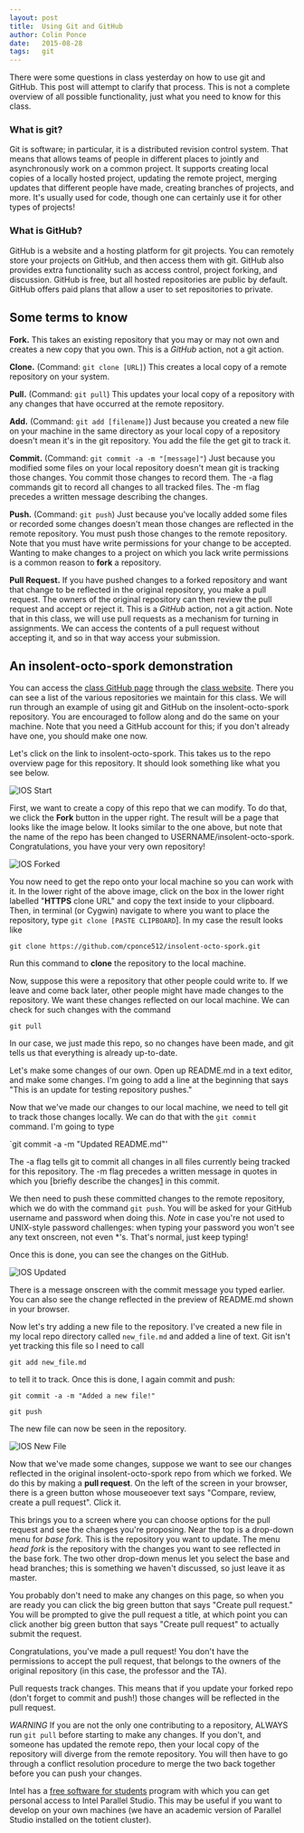 ```yaml
---
layout: post
title:  Using Git and GitHub
author: Colin Ponce
date:   2015-08-28
tags:   git
---
```


There were some questions in class yesterday on how to use git and GitHub. This
post will attempt to clarify that process. This is not a complete overview of
all possible functionality, just what you need to know for this class.

### What is git?

Git is software; in particular, it is a distributed revision control
system. That means that allows teams of people in different places to jointly
and asynchronously work on a common project. It supports creating local copies
of a locally hosted project, updating the remote project, merging updates that
different people have made, creating branches of projects, and more. It's
usually used for code, though one can certainly use it for other types of
projects!

### What is GitHub?

GitHub is a website and a hosting platform for git projects. You can remotely
store your projects on GitHub, and then access them with git.  GitHub also
provides extra functionality such as access control, project forking, and
discussion. GitHub is free, but all hosted repositories are public by
default. GitHub offers paid plans that allow a user to set repositories to
private.

## Some terms to know

**Fork.** This takes an existing repository that you may or may not own and
  creates a new copy that you own. This is a *GitHub* action, not a git action.

**Clone.** (Command: `git clone [URL]`) This creates a local copy of a remote
  repository on your system.

**Pull.** (Command: `git pull`) This updates your local copy of a repository
  with any changes that have occurred at the remote repository.

**Add.** (Command: `git add [filename]`) Just because you created a new file on
  your machine in the same directory as your local copy of a repository doesn't
  mean it's in the git repository. You add the file the get git to track it.

**Commit.** (Command: `git commit -a -m "[message]"`) Just because you modified
  some files on your local repository doesn't mean git is tracking those
  changes. You commit those changes to record them. The -a flag commands git to
  record all changes to all tracked files. The -m flag precedes a written
  message describing the changes.

**Push.** (Command: `git push`) Just because you've locally added some files or
  recorded some changes doesn't mean those changes are reflected in the remote
  repository. You must push those changes to the remote repository. Note that
  you must have write permissions for your change to be accepted. Wanting to
  make changes to a project on which you lack write permissions is a common
  reason to **fork** a repository.

**Pull Request.** If you have pushed changes to a forked repository and want
  that change to be reflected in the original repository, you make a pull
  request. The owners of the original repository can then review the pull
  request and accept or reject it. This is a *GitHub* action, not a git
  action. Note that in this class, we will use pull requests as a mechanism for
  turning in assignments. We can access the contents of a pull request without
  accepting it, and so in that way access your submission.

## An insolent-octo-spork demonstration

You can access the [class GitHub page][2] through the [class website][3]. There
you can see a list of the various repositories we maintain for this class. We
will run through an example of using git and GitHub on the insolent-octo-spork
repository. You are encouraged to follow along and do the same on your
machine. Note that you need a GitHub account for this; if you don't already have
one, you should make one now.

Let's click on the link to insolent-octo-spork. This takes us to the repo
overview page for this repository. It should look something like what you see
below.

![IOS Start](./images/ios_start.png)

First, we want to create a copy of this repo that we can modify. To do that, we
click the **Fork** button in the upper right. The result will be a page that
looks like the image below. It looks similar to the one above, but note that the
name of the repo has been changed to
USERNAME/insolent-octo-spork. Congratulations, you have your very own
repository!

![IOS Forked](./images/ios_forked.png)

You now need to get the repo onto your local machine so you can work with it. In
the lower right of the above image, click on the box in the lower right labelled
"**HTTPS** clone URL" and copy the text inside to your clipboard. Then, in
terminal (or Cygwin) navigate to where you want to place the repository, type
`git clone [PASTE CLIPBOARD`]. In my case the result looks like

`git clone https://github.com/cponce512/insolent-octo-spork.git`

Run this command to **clone** the repository to the local machine.

Now, suppose this were a repository that other people could write to. If we
leave and come back later, other people might have made changes to the
repository. We want these changes reflected on our local machine. We can check
for such changes with the command

`git pull`

In our case, we just made this repo, so no changes have been made, and git tells
us that everything is already up-to-date.

Let's make some changes of our own. Open up README.md in a text editor, and make
some changes. I'm going to add a line at the beginning that says "This is an
update for testing repository pushes."

Now that we've made our changes to our local machine, we need to tell git to
track those changes locally. We can do that with the `git commit` command. I'm
going to type

`git commit -a -m "Updated README.md"'

The -a flag tells git to commit all changes in all files currently being tracked
for this repository. The -m flag precedes a written message in quotes in which
you [briefly describe the changes[1] in this commit. 

We then need to push these committed changes to the remote repository, which we
do with the command `git push`. You will be asked for your GitHub username and
password when doing this. *Note* in case you're not used to UNIX-style password
challenges: when typing your password you won't see any text onscreen, not even
*'s. That's normal, just keep typing!

Once this is done, you can see the changes on the GitHub.

![IOS Updated](./images/ios_updated.png)

There is a message onscreen with the commit message you typed earlier. You can
also see the change reflected in the preview of README.md shown in your browser.

Now let's try adding a new file to the repository. I've created a new file in my
local repo directory called `new_file.md` and added a line of text. Git isn't
yet tracking this file so I need to call

`git add new_file.md`

to tell it to track. Once this is done, I again commit and push:

`git commit -a -m "Added a new file!"`

`git push`

The new file can now be seen in the repository.

![IOS New File](./images/ios_newfile.png)

Now that we've made some changes, suppose we want to see our changes reflected
in the original insolent-octo-spork repo from which we forked. We do this by
making a **pull request**. On the left of the screen in your browser, there is a
green button whose mouseoever text says "Compare, review, create a pull
request". Click it.

This brings you to a screen where you can choose options for the pull request
and see the changes you're proposing. Near the top is a drop-down menu for *base
fork.* This is the repository you want to update. The menu *head fork* is the
repository with the changes you want to see reflected in the base fork. The two
other drop-down menus let you select the base and head branches; this is
something we haven't discussed, so just leave it as master.

You probably don't need to make any changes on this page, so when you are ready
you can click the big green button that says "Create pull request." You will be
prompted to give the pull request a title, at which point you can click another
big green button that says "Create pull request" to actually submit the request.

Congratulations, you've made a pull request! You don't have the permissions to
accept the pull request, that belongs to the owners of the original repository
(in this case, the professor and the TA).

Pull requests track changes. This means that if you update your forked repo
(don't forget to commit and push!) those changes will be reflected in the pull
request.

*WARNING* If you are not the only one contributing to a repository, ALWAYS run
 `git pull` before starting to make any changes. If you don't, and someone has
 updated the remote repo, then your local copy of the repository will diverge
 from the remote repository. You will then have to go through a conflict
 resolution procedure to merge the two back together before you can push your
 changes.



[1]: https://xkcd.com/1296/
[2]: https://github.com/cornell-cs5220-f15/
[3]: http://cornell-cs5220-f15.github.io/


Intel has a [free software for students][1] program with which you can
get personal access to Intel Parallel Studio.  This may be useful if
you want to develop on your own machines (we have an academic version
of Parallel Studio installed on the totient cluster).

[1]: https://software.intel.com/en-us/qualify-for-free-software/student

